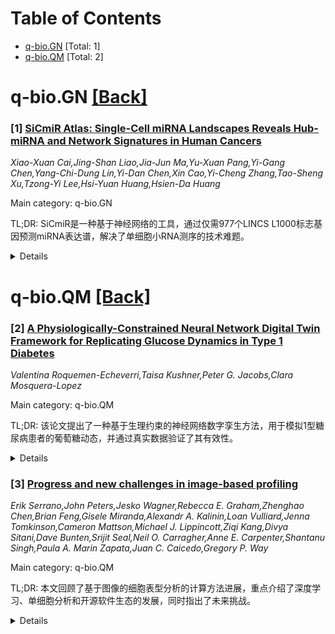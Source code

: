 <div id=toc></div>

# Table of Contents

- [q-bio.GN](#q-bio.GN) [Total: 1]
- [q-bio.QM](#q-bio.QM) [Total: 2]


<div id='q-bio.GN'></div>

# q-bio.GN [[Back]](#toc)

### [1] [SiCmiR Atlas: Single-Cell miRNA Landscapes Reveals Hub-miRNA and Network Signatures in Human Cancers](https://arxiv.org/abs/2508.05692)
*Xiao-Xuan Cai,Jing-Shan Liao,Jia-Jun Ma,Yu-Xuan Pang,Yi-Gang Chen,Yang-Chi-Dung Lin,Yi-Dan Chen,Xin Cao,Yi-Cheng Zhang,Tao-Sheng Xu,Tzong-Yi Lee,Hsi-Yuan Huang,Hsien-Da Huang*

Main category: q-bio.GN

TL;DR: SiCmiR是一种基于神经网络的工具，通过仅需977个LINCS L1000标志基因预测miRNA表达谱，解决了单细胞小RNA测序的技术难题。


<details>
  <summary>Details</summary>
Motivation: 解决单细胞小RNA测序中miRNA表达谱难以获取的技术障碍。

Method: 使用两层神经网络，基于TCGA的6462对miRNA-mRNA样本训练，预测miRNA表达。

Result: SiCmiR在多种癌症类型、药物扰动和单细胞RNA测序中表现出色，并构建了首个单细胞成熟miRNA表达数据库SiCmiR-Atlas。

Conclusion: SiCmiR将批量数据的统计能力转化为单细胞视角，为miRNA生物学提供了重要工具和资源。

Abstract: microRNA are pivotal post-transcriptional regulators whose single-cell
behavior has remained largely inaccessible owing to technical barriers in
single-cell small-RNA profiling. We present SiCmiR, a two-layer neural network
that predicts miRNA expression profile from only 977 LINCS L1000 landmark genes
reducing sensitivity to dropout of single-cell RNA-seq data. Proof-of-concept
analyses illustrate how SiCmiR can uncover candidate hub-miRNAs in bulk-seq
cell lines and hepatocellular carcinoma, scRNA-seq pancreatic ductal carcinoma
and ACTH-secreting pituitary adenoma and extracellular-vesicle-mediated
crosstalk in glioblastoma. Trained on 6462 TCGA paired miRNA-mRNA samples,
SiCmiR attains state-of-the-art accuracy on held-out cancers and generalizes to
unseen cancer types, drug perturbations and scRNA-seq. We next constructed
SiCmiR-Atlas, containing 632 public datasets, 9.36 million cells, 726 cell
types, which is the first dedicated database of single-cell mature miRNA
expression--providing interactive visualization, biomarker identification and
cell-type-resolved miRNA-target networks. SiCmiR transforms bulk-derived
statistical power into a single-cell view of miRNA biology and provides a
community resource SiCmiR Atlas for biomarker discovery. SiCmiR Atlas is
avilable at https://awi.cuhk.edu.cn/~SiCmiR/.

</details>


<div id='q-bio.QM'></div>

# q-bio.QM [[Back]](#toc)

### [2] [A Physiologically-Constrained Neural Network Digital Twin Framework for Replicating Glucose Dynamics in Type 1 Diabetes](https://arxiv.org/abs/2508.05705)
*Valentina Roquemen-Echeverri,Taisa Kushner,Peter G. Jacobs,Clara Mosquera-Lopez*

Main category: q-bio.QM

TL;DR: 该论文提出了一种基于生理约束的神经网络数字孪生方法，用于模拟1型糖尿病患者的葡萄糖动态，并通过真实数据验证了其有效性。


<details>
  <summary>Details</summary>
Motivation: 现有模型在模拟1型糖尿病患者的葡萄糖动态时，常忽略关键生理因素且难以个性化。本文旨在开发一种更准确且可个性化的模拟方法。

Method: 结合神经网络与常微分方程构建群体级模型，并通过个体数据增强生成数字孪生，最后用真实数据验证。

Result: 模拟与真实数据在葡萄糖动态上表现高度一致（如时间在范围内75.1% vs 74.4%）。

Conclusion: 该方法支持个性化治疗测试和胰岛素优化，结合了物理与数据驱动建模的优势。

Abstract: Simulating glucose dynamics in individuals with type 1 diabetes (T1D) is
critical for developing personalized treatments and supporting data-driven
clinical decisions. Existing models often miss key physiological aspects and
are difficult to individualize. Here, we introduce physiologically-constrained
neural network (NN) digital twins to simulate glucose dynamics in T1D. To
ensure interpretability and physiological consistency, we first build a
population-level NN state-space model aligned with a set of ordinary
differential equations (ODEs) describing glucose regulation. This model is
formally verified to conform to known T1D dynamics. Digital twins are then
created by augmenting the population model with individual-specific models,
which include personal data, such as glucose management and contextual
information, capturing both inter- and intra-individual variability. We
validate our approach using real-world data from the T1D Exercise Initiative
study. Two weeks of data per participant were split into 5-hour sequences and
simulated glucose profiles were compared to observed ones. Clinically relevant
outcomes were used to assess similarity via paired equivalence t-tests with
predefined clinical equivalence margins. Across 394 digital twins, glucose
outcomes were equivalent between simulated and observed data: time in range
(70-180 mg/dL) was 75.1$\pm$21.2% (simulated) vs. 74.4$\pm$15.4% (real;
P<0.001); time below range (<70 mg/dL) 2.5$\pm$5.2% vs. 3.0$\pm$3.3% (P=0.022);
and time above range (>180 mg/dL) 22.4$\pm$22.0% vs. 22.6$\pm$15.9% (P<0.001).
Our framework can incorporate unmodeled factors like sleep and activity while
preserving key dynamics. This approach enables personalized in silico testing
of treatments, supports insulin optimization, and integrates physics-based and
data-driven modeling. Code: https://github.com/mosqueralopez/T1DSim_AI

</details>


### [3] [Progress and new challenges in image-based profiling](https://arxiv.org/abs/2508.05800)
*Erik Serrano,John Peters,Jesko Wagner,Rebecca E. Graham,Zhenghao Chen,Brian Feng,Gisele Miranda,Alexandr A. Kalinin,Loan Vulliard,Jenna Tomkinson,Cameron Mattson,Michael J. Lippincott,Ziqi Kang,Divya Sitani,Dave Bunten,Srijit Seal,Neil O. Carragher,Anne E. Carpenter,Shantanu Singh,Paula A. Marin Zapata,Juan C. Caicedo,Gregory P. Way*

Main category: q-bio.QM

TL;DR: 本文回顾了基于图像的细胞表型分析的计算方法进展，重点介绍了深度学习、单细胞分析和开源软件生态的发展，同时指出了未来挑战。


<details>
  <summary>Details</summary>
Motivation: 为研究人员提供基于图像的细胞表型分析领域的技术进展和未来方向的路线图。

Method: 综述了当前基于图像的细胞表型分析的计算方法，包括深度学习、单细胞分析和批效应校正等技术。

Result: 深度学习改进了特征提取和可扩展性，单细胞分析和开源工具提升了分析精度和可重复性。

Conclusion: 尽管取得显著进展，该领域仍面临挑战，未来需进一步创新。

Abstract: For over two decades, image-based profiling has revolutionized cellular
phenotype analysis. Image-based profiling processes rich, high-throughput,
microscopy data into unbiased measurements that reveal phenotypic patterns
powerful for drug discovery, functional genomics, and cell state
classification. Here, we review the evolving computational landscape of
image-based profiling, detailing current procedures, discussing limitations,
and highlighting future development directions. Deep learning has fundamentally
reshaped image-based profiling, improving feature extraction, scalability, and
multimodal data integration. Methodological advancements such as single-cell
analysis and batch effect correction, drawing inspiration from single-cell
transcriptomics, have enhanced analytical precision. The growth of open-source
software ecosystems and the development of community-driven standards have
further democratized access to image-based profiling, fostering reproducibility
and collaboration across research groups. Despite these advancements, the field
still faces significant challenges requiring innovative solutions. By focusing
on the technical evolution of image-based profiling rather than the
wide-ranging biological applications, our aim with this review is to provide
researchers with a roadmap for navigating the progress and new challenges in
this rapidly advancing domain.

</details>
